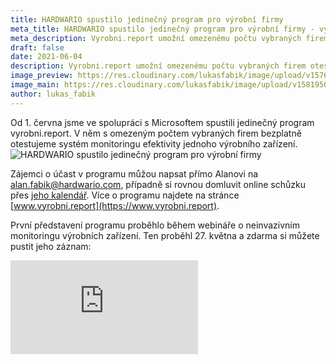```yaml
---
title: HARDWARIO spustilo jedinečný program pro výrobní firmy
meta_title: HARDWARIO spustilo jedinečný program pro výrobní firmy - vyrobni.report
meta_description: Vyrobni.report umožní omezenému počtu vybraných firem otestovat sledování efektivity výroby zdarma.
draft: false
date: 2021-06-04
description: Vyrobni.report umožní omezenému počtu vybraných firem otestovat sledování efektivity výroby zdarma.
image_preview: https://res.cloudinary.com/lukasfabik/image/upload/v1576055326/blog/bigclown-renamed-hardwario/hardwario.jpg
image_main: https://res.cloudinary.com/lukasfabik/image/upload/v1581950249/blog/wide_placeholder.jpg
author: lukas_fabik
---
```


Od 1. června jsme ve spolupráci s Microsoftem spustili jedinečný program vyrobni.report. V něm s omezeným počtem vybraných firem bezplatně otestujeme systém monitoringu efektivity jednoho výrobního zařízení.
![HARDWARIO spustilo jedinečný program pro výrobní firmy](https://res.cloudinary.com/lukasfabik/image/upload/v1622801931/blog/2021-06-04-vyrobni-report/oee-banner.png)

Zájemci o účast v programu můžou napsat přímo Alanovi na [alan.fabik@hardwario.com](mailto:alan.fabik@hardwario.com), případně si rovnou domluvit online schůzku přes [jeho kalendář](https://meetings.hubspot.com/alanfabik/booking). Více o programu najdete na stránce [www.vyrobni.report](https://www.vyrobni.report).

První představení programu proběhlo během webináře o neinvazivním monitoringu výrobních zařízení. Ten proběhl 27. května a zdarma si můžete pustit jeho záznam:

<div class = "video-container">
<iframe src="https://www.youtube.com/embed/y898_6andq0?modestbranding=1&amp;showinfo=0&amp;rel=0&amp;html5=1&amp;widgetid=2" frameborder="0" allow="accelerometer; autoplay; encrypted-media; gyroscope; picture-in-picture" allowfullscreen></iframe>
</div>